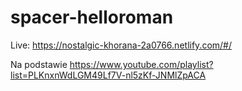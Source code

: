 # spacer-helloroman

Live: https://nostalgic-khorana-2a0766.netlify.com/#/

Na podstawie https://www.youtube.com/playlist?list=PLKnxnWdLGM49Lf7V-nl5zKf-JNMlZpACA
